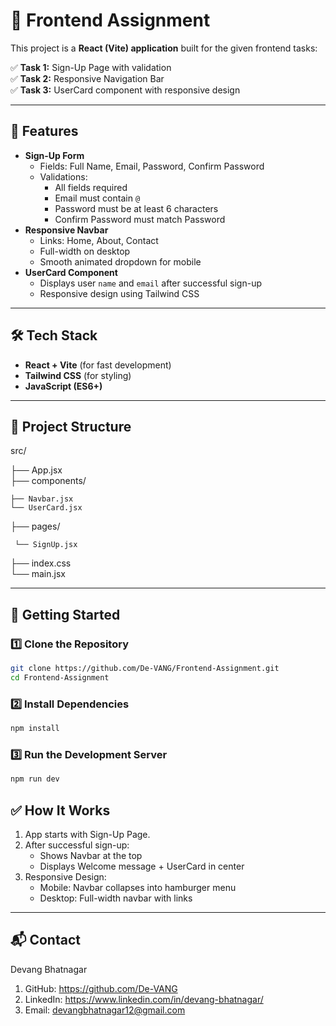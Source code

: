 # 🚀 Frontend Assignment

This project is a **React (Vite) application** built for the given frontend tasks:

✅ **Task 1:** Sign-Up Page with validation  
✅ **Task 2:** Responsive Navigation Bar  
✅ **Task 3:** UserCard component with responsive design  

---

## 📌 **Features**
- **Sign-Up Form**  
  - Fields: Full Name, Email, Password, Confirm Password  
  - Validations:
    - All fields required
    - Email must contain `@`
    - Password must be at least 6 characters
    - Confirm Password must match Password
- **Responsive Navbar**
  - Links: Home, About, Contact
  - Full-width on desktop
  - Smooth animated dropdown for mobile
- **UserCard Component**
  - Displays user `name` and `email` after successful sign-up
  - Responsive design using Tailwind CSS

---

## 🛠 **Tech Stack**
- **React + Vite** (for fast development)
- **Tailwind CSS** (for styling)
- **JavaScript (ES6+)**

---

## 📂 **Project Structure**

src/
 
 ├── App.jsx               
 ├── components/ 

    ├── Navbar.jsx      
    └── UserCard.jsx  
 ├── pages/

     └── SignUp.jsx       
 ├── index.css             
 └── main.jsx              



---

## 🚀 **Getting Started**

### 1️⃣ **Clone the Repository**
```bash
git clone https://github.com/De-VANG/Frontend-Assignment.git
cd Frontend-Assignment
```

### 2️⃣ **Install Dependencies**
```bash
npm install
```

### 3️⃣ **Run the Development Server**
```bash
npm run dev
```

## ✅ How It Works

1. App starts with Sign-Up Page.
2. After successful sign-up:
   - Shows Navbar at the top
   - Displays Welcome message + UserCard in center
3. Responsive Design:
   - Mobile: Navbar collapses into hamburger menu
   - Desktop: Full-width navbar with links

---
## 📬 Contact

Devang Bhatnagar
1. GitHub: https://github.com/De-VANG
2. LinkedIn: https://www.linkedin.com/in/devang-bhatnagar/
3. Email: devangbhatnagar12@gmail.com
